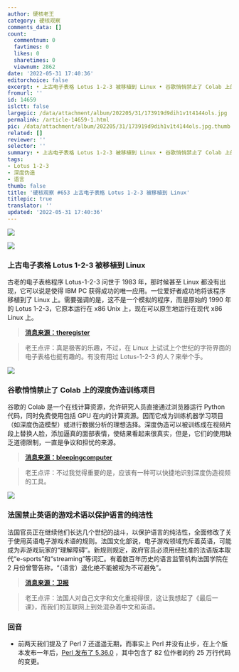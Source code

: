 ```yaml
---
author: 硬核老王
category: 硬核观察
comments_data: []
count:
  commentnum: 0
  favtimes: 0
  likes: 0
  sharetimes: 0
  viewnum: 2862
date: '2022-05-31 17:40:36'
editorchoice: false
excerpt: • 上古电子表格 Lotus 1-2-3 被移植到 Linux • 谷歌悄悄禁止了 Colab 上的深度伪造训练项目 • 法国禁止英语的游戏术语以保护语言的纯洁性
fromurl: ''
id: 14659
islctt: false
largepic: /data/attachment/album/202205/31/173919d9dih1v1t4144ols.jpg
permalink: /article-14659-1.html
pic: /data/attachment/album/202205/31/173919d9dih1v1t4144ols.jpg.thumb.jpg
related: []
reviewer: ''
selector: ''
summary: • 上古电子表格 Lotus 1-2-3 被移植到 Linux • 谷歌悄悄禁止了 Colab 上的深度伪造训练项目 • 法国禁止英语的游戏术语以保护语言的纯洁性
tags:
- Lotus 1-2-3
- 深度伪造
- 语言
thumb: false
title: '硬核观察 #653 上古电子表格 Lotus 1-2-3 被移植到 Linux'
titlepic: true
translator: ''
updated: '2022-05-31 17:40:36'
---
```


![](/data/attachment/album/202205/31/173919d9dih1v1t4144ols.jpg)


![](/data/attachment/album/202205/31/173929r6d3y6dcocard9pd.png)


### 上古电子表格 Lotus 1-2-3 被移植到 Linux


古老的电子表格程序 Lotus-1-2-3 问世于 1983 年，那时候甚至 Linux 都没有出现，它可以说是使得 IBM PC 获得成功的唯一应用。一位爱好者成功地将该程序移植到了 Linux 上。需要强调的是，这不是一个模拟的程序，而是原始的 1990 年的 Lotus 1-2-3，它原本运行在 x86 Unix 上，现在可以原生地运行在现代 x86 Linux 上。



> 
> **[消息来源：theregister](https://www.theregister.com/2022/05/25/lotus_123_for_linux_appears/)**
> 
> 
> 



> 
> 老王点评：真是极客的乐趣，不过，在 Linux 上试试上个世纪的字符界面的电子表格也挺有趣的。有没有用过 Lotus-1-2-3 的人？来举个手。
> 
> 
> 


![](/data/attachment/album/202205/31/173947rwsysy323b5hwj3j.jpg)


### 谷歌悄悄禁止了 Colab 上的深度伪造训练项目


谷歌的 Colab 是一个在线计算资源，允许研究人员直接通过浏览器运行 Python 代码，同时免费使用包括 GPU 在内的计算资源。因而它成为训练机器学习项目（如深度伪造模型）或进行数据分析的理想选择。深度伪造可以被训练成在视频片段上替换人脸，添加逼真的面部表情，使结果看起来很真实，但是，它们的使用缺乏道德限制，一直是争议和担忧的来源。



> 
> **[消息来源：bleepingcomputer](https://www.bleepingcomputer.com/news/google/google-quietly-bans-deepfake-training-projects-on-colab/)**
> 
> 
> 



> 
> 老王点评：不过我觉得重要的是，应该有一种可以快捷地识别深度伪造视频的工具。
> 
> 
> 


![](/data/attachment/album/202205/31/174007v4a2fggl12fplaaf.jpg)


### 法国禁止英语的游戏术语以保护语言的纯洁性


法国官员正在继续他们长达几个世纪的战斗，以保护语言的纯洁性，全面修改了关于使用英语电子游戏术语的规则。法国文化部说，电子游戏领域充斥着英语，可能成为非游戏玩家的“理解障碍”。新规则规定，政府官员必须用经批准的法语版本取代“e-sports”和“streaming”等词汇。有着数百年历史的语言监管机构法国学院在 2 月份曾警告称，“（语言）退化绝不能被视为不可避免”。



> 
> **[消息来源：卫报](https://www.theguardian.com/world/2022/may/31/france-bans-english-gaming-tech-jargon-in-push-to-preserve-language-purity)**
> 
> 
> 



> 
> 老王点评：法国人对自己文字和文化重视得很，这让我想起了《最后一课》，而我们的互联网上到处混杂着中文和英语。
> 
> 
> 


### 回音


* 前两天我们提及了 Perl 7 还遥遥无期，而事实上 Perl 并没有止步，在上个版本发布一年后，[Perl 发布了 5.36.0](https://metacpan.org/release/RJBS/perl-5.36.0/view/pod/perldelta.pod) ，其中包含了 82 位作者的约 25 万行代码的变更。